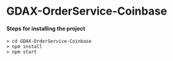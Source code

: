 # GDAX-OrderService-Coinbase

#### Steps for installing the project	
 		
 ```		
 > cd GDAX-OrderService-Coinbase	
 > npm install	
 > npm start
 
 ```
